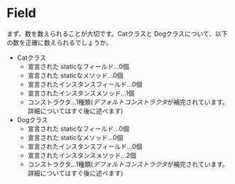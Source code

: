 # Field

まず、数を数えられることが大切です。Catクラスと Dogクラスについて、以下の数を正確に数えられるでしょうか。

- Catクラス
    - 宣言された staticなフィールド…0個
    - 宣言された staticなメソッド…0個
    - 宣言されたインスタンスフィールド…0個
    - 宣言されたインスタンスメソッド…1個
    - コンストラクタ…1種類(*デフォルトコンストラクタ*が補完されています。詳細についてはすぐ後に述べます)
- Dogクラス
    - 宣言された staticなフィールド…0個
    - 宣言された staticなメソッド…0個
    - 宣言されたインスタンスフィールド…0個
    - 宣言されたインスタンスメソッド…2個
    - コンストラクタ…1種類(*デフォルトコンストラクタ*が補完されています。詳細についてはすぐ後に述べます)